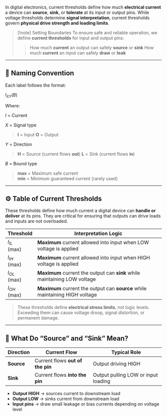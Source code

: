 In digital electronics, current thresholds define how much **electrical current** a device can **source**, **sink**, or **tolerate** at its input or output pins. While voltage thresholds determine **signal interpretation**, current thresholds govern **physical drive strength and loading limits**.

> [!note] Setting Boundaries
> To ensure safe and reliable operation, we define **current thresholds** for input and output pins:
> > How much **current** an output can safely **source** or **sink**
> > How much **current** an input can safely **draw** or **leak**

---

## 🧭 Naming Convention

Each label follows the format:

$I_{XY} (B)$

Where:

$I$ = Current

$X$ = Signal type
> **I** = Input
> **O** = Output

$Y$ = Direction
> **H** = Source (current flows **out**)
> **L** = Sink (current flows **in**)

$B$ = Bound type
> **max** = Maximum safe current  
> **min** = Minimum guaranteed current (rarely used)

---

## ⚙️ Table of Current Thresholds

These thresholds define how much current a digital device can **handle or deliver** at its pins. They are critical for ensuring that outputs can drive loads and inputs are not overloaded.

| Threshold       | Interpretation Logic                          |
|----------------|----------------------------------------------|
| $I_{IL}$<br>(max) | **Maximum** current allowed into input when LOW voltage is applied |
| $I_{IH}$<br>(max) | **Maximum** current allowed into input when HIGH voltage is applied |
| $I_{OL}$<br>(max) | **Maximum** current the output can **sink** while maintaining LOW voltage |
| $I_{OH}$<br>(max) | **Maximum** current the output can **source** while maintaining HIGH voltage |

> These thresholds define **electrical stress limits**, not logic levels.
> Exceeding them can cause voltage droop, signal distortion, or permanent damage.

---

## 🧠 What Do “Source” and “Sink” Mean?

| Direction | Current Flow | Typical Role |
|-----------|--------------|--------------|
| **Source** | Current flows **out of the pin** | Output driving HIGH |
| **Sink**   | Current flows **into the pin**   | Output pulling LOW or input loading |

- **Output HIGH** → sources current to downstream load
- **Output LOW** → sinks current from downstream load
- **Input pins** → draw small leakage or bias currents depending on voltage level
